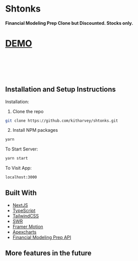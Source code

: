 # Shtonks

#### Financial Modeling Prep Clone but Discounted. Stocks only.
# [DEMO](https://unswish.kitharvey.vercel.app/)

<br/>
<br/>
<br/>
<br/>

## Installation and Setup Instructions

Installation:

1. Clone the repo

```sh
git clone https://github.com/kitharvey/shtonks.git

```
2. Install NPM packages

```sh
yarn
```


To Start Server:

```sh 
yarn start
```



To Visit App:

```sh 
localhost:3000
```


## Built With

- [NextJS](https://nextjs.org/)
- [TypeScript](https://www.typescriptlang.org/)
- [TailwindCSS](https://tailwindcss.com/)
- [SWR](https://swr.vercel.app/)
- [Framer Motion](https://www.framer.com/api/motion/)
- [Apexcharts](https://apexcharts.com/)
- [Financial Modeling Prep API](https://financialmodelingprep.com/developer/docs)


## More features in the future
